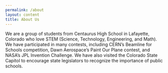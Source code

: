 ```yaml
---
permalink: /about
layout: content
title: About Us
---
```


We are a group of students from Centaurus High School in Lafayette, Colorado who love STEM (Science, Technology, Engineering, and Math). We have participated in many contests, including CERN’s Beamline for Schools competition, Dawn Aerospace’s Paint Our Plane contest, and NASA’s JPL Invention Challenge. We have also visited the Colorado State Capitol to encourage state legislators to recognize the importance of public schools.
